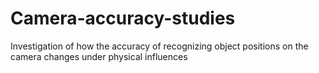 # Camera-accuracy-studies
Investigation of how the accuracy of recognizing object positions on the camera changes under physical influences
